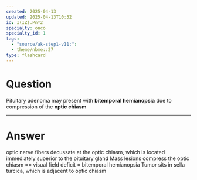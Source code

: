 ```yaml
---
created: 2025-04-13
updated: 2025-04-13T10:52
id: I(IZ(.Pn*2
specialty: onco
specialty_id: 1
tags:
  - "source/ak-step1-v11:": 
  - theme/nbme::27
type: flashcard
---
```


# Question
Pituitary adenoma may present with **bitemporal hemianopsia** due to compression of the **optic chiasm**

---

# Answer
optic nerve fibers decussate at the optic chiasm, which is located immediately superior to the pituitary gland   Mass lesions compress the optic chiasm == visual field deficit = bitemporal hemianopsia    Tumor sits in sella turcica, which is adjacent to optic chiasm